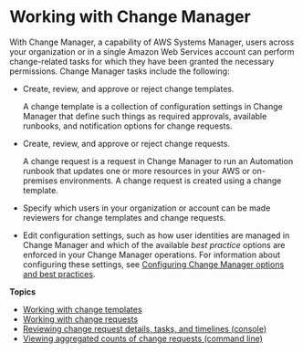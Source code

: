 # Working with Change Manager<a name="working-with-change-manager"></a>

With Change Manager, a capability of AWS Systems Manager, users across your organization or in a single Amazon Web Services account can perform change\-related tasks for which they have been granted the necessary permissions\. Change Manager tasks include the following:
+ Create, review, and approve or reject change templates\. 

  A change template is a collection of configuration settings in Change Manager that define such things as required approvals, available runbooks, and notification options for change requests\.
+ Create, review, and approve or reject change requests\.

  A change request is a request in Change Manager to run an Automation runbook that updates one or more resources in your AWS or on\-premises environments\. A change request is created using a change template\.
+ Specify which users in your organization or account can be made reviewers for change templates and change requests\.
+ Edit configuration settings, such as how user identities are managed in Change Manager and which of the available *best practice* options are enforced in your Change Manager operations\. For information about configuring these settings, see [Configuring Change Manager options and best practices](change-manager-account-setup.md)\.

**Topics**
+ [Working with change templates](change-templates.md)
+ [Working with change requests](change-requests.md)
+ [Reviewing change request details, tasks, and timelines \(console\)](reviewing-changes.md)
+ [Viewing aggregated counts of change requests \(command line\)](change-requests-review-aggregate-command-line.md)